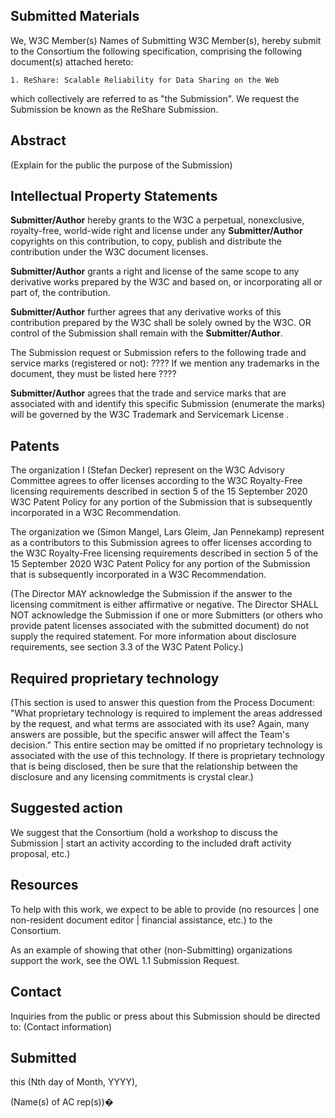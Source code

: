 ## Submitted Materials

We, W3C Member(s) Names of Submitting W3C Member(s), hereby submit to the Consortium the following specification, comprising the following document(s) attached hereto:

    1. ReShare: Scalable Reliability for Data Sharing on the Web

which collectively are referred to as "the Submission". We request the Submission be known as the ReShare Submission.

## Abstract

(Explain for the public the purpose of the Submission)

## Intellectual Property Statements

**Submitter/Author** hereby grants to the W3C a perpetual, nonexclusive, royalty-free, world-wide right and license under any **Submitter/Author** copyrights on this contribution, to copy, publish and distribute the contribution under the W3C document licenses.

**Submitter/Author** grants a right and license of the same scope to any derivative works prepared by the W3C and based on, or incorporating all or part of, the contribution. 

**Submitter/Author** further agrees that any derivative works of this contribution prepared by the W3C shall be solely owned by the W3C.
OR
control of the Submission shall remain with the **Submitter/Author**. 

The Submission request or Submission refers to the following trade and service marks (registered or not): ???? If we mention any trademarks in the document, they must be listed here ????

**Submitter/Author** agrees that the trade and service marks that are associated with and identify this specific Submission (enumerate the marks) will be governed by the W3C Trademark and Servicemark License .

## Patents

The organization I (Stefan Decker) represent on the W3C Advisory Committee agrees to offer licenses according to the W3C Royalty-Free licensing requirements described in section 5 of the 15 September 2020 W3C Patent Policy for any portion of the Submission that is subsequently incorporated in a W3C Recommendation.

The organization we (Simon Mangel, Lars Gleim, Jan Pennekamp) represent as a contributors to this Submission agrees to offer licenses according to the W3C Royalty-Free licensing requirements described in section 5 of the 15 September 2020 W3C Patent Policy for any portion of the Submission that is subsequently incorporated in a W3C Recommendation.

(The Director MAY acknowledge the Submission if the answer to the licensing commitment is either affirmative or negative. The Director SHALL NOT acknowledge the Submission if one or more Submitters (or others who provide patent licenses associated with the submitted document) do not supply the required statement. For more information about disclosure requirements, see section 3.3 of the W3C Patent Policy.)

## Required proprietary technology

(This section is used to answer this question from the Process Document: "What proprietary technology is required to implement the areas addressed by the request, and what terms are associated with its use? Again, many answers are possible, but the specific answer will affect the Team's decision." This entire section may be omitted if no proprietary technology is associated with the use of this technology. If there is proprietary technology that is being disclosed, then be sure that the relationship between the disclosure and any licensing commitments is crystal clear.)

## Suggested action

We suggest that the Consortium (hold a workshop to discuss the Submission | start an activity according to the included draft activity proposal, etc.)

## Resources

To help with this work, we expect to be able to provide (no resources | one non-resident document editor | financial assistance, etc.) to the Consortium.

As an example of showing that other (non-Submitting) organizations support the work, see the OWL 1.1 Submission Request.

## Contact

Inquiries from the public or press about this Submission should be directed to: (Contact information)

## Submitted

this (Nth day of Month, YYYY),

(Name(s) of AC rep(s))�
